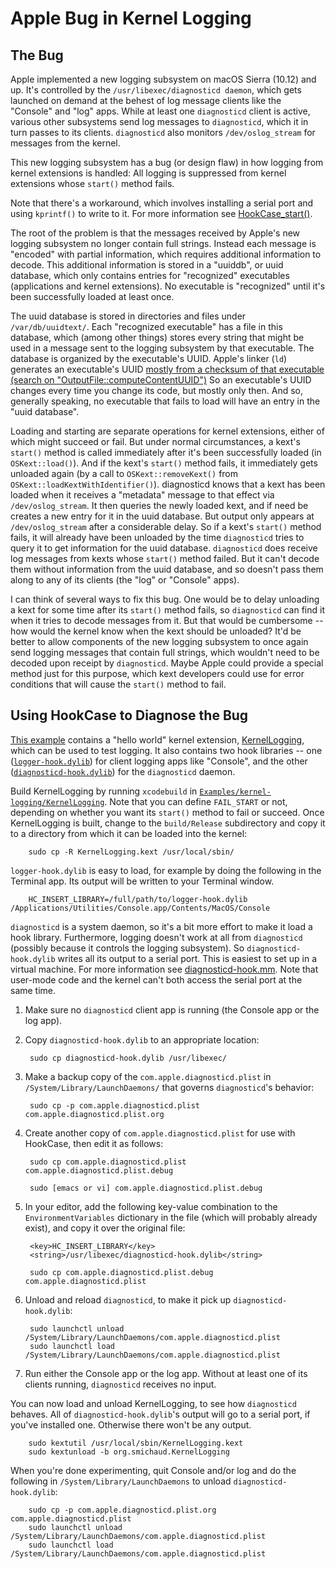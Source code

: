 # Apple Bug in Kernel Logging

## The Bug

Apple implemented a new logging subsystem on macOS Sierra (10.12) and
up.  It's controlled by the `/usr/libexec/diagnosticd daemon`, which
gets launched on demand at the behest of log message clients like the
"Console" and "log" apps.  While at least one `diagnosticd` client is
active, various other subsystems send log messages to `diagnosticd`,
which it in turn passes to its clients.  `diagnosticd` also monitors
`/dev/oslog_stream` for messages from the kernel.

This new logging subsystem has a bug (or design flaw) in how logging
from kernel extensions is handled:  All logging is suppressed from
kernel extensions whose `start()` method fails.

Note that there's a workaround, which involves installing a serial
port and using `kprintf()` to write to it.  For more information see
[HookCase_start()](HookCase/HookCase/HookCase.cpp#L11228).

The root of the problem is that the messages received by Apple's new
logging subsystem no longer contain full strings.  Instead each
message is "encoded" with partial information, which requires
additional information to decode.  This additional information is
stored in a "uuiddb", or uuid database, which only contains entries
for "recognized" executables (applications and kernel extensions).  No
executable is "recognized" until it's been successfully loaded at
least once.

The uuid database is stored in directories and files under
`/var/db/uuidtext/`.  Each "recognized executable" has a file in this
database, which (among other things) stores every string that might be
used in a message sent to the logging subsystem by that executable.
The database is organized by the executable's UUID.  Apple's linker
(`ld`) generates an executable's UUID
[mostly from a checksum of that executable (search on "OutputFile::computeContentUUID")](https://opensource.apple.com/source/ld64/ld64-274.2/src/ld/OutputFile.cpp.auto.html)
So an executable's UUID changes every time you change its code, but
mostly only then.  And so, generally speaking, no executable that
fails to load will have an entry in the "uuid database".

Loading and starting are separate operations for kernel extensions,
either of which might succeed or fail.  But under normal
circumstances, a kext's `start()` method is called immediately after
it's been successfully loaded (in `OSKext::load()`).  And if the
kext's `start()` method fails, it immediately gets unloaded again (by
a call to `OSKext::removeKext()` from
`OSKext::loadKextWithIdentifier()`).  diagnosticd knows that a kext
has been loaded when it receives a "metadata" message to that effect
via `/dev/oslog_stream`.  It then queries the newly loaded kext, and
if need be creates a new entry for it in the uuid database.  But
output only appears at `/dev/oslog_stream` after a considerable delay.
So if a kext's `start()` method fails, it will already have been
unloaded by the time `diagnosticd` tries to query it to get
information for the uuid database.  `diagnosticd` does receive log
messages from kexts whose `start()` method failed.  But it can't
decode them without information from the uuid database, and so doesn't
pass them along to any of its clients (the "log" or "Console" apps).

I can think of several ways to fix this bug.  One would be to delay
unloading a kext for some time after its `start()` method fails, so
`diagnosticd` can find it when it tries to decode messages from it.
But that would be cumbersome -- how would the kernel know when the
kext should be unloaded?  It'd be better to allow components of the
new logging subsystem to once again send logging messages that contain
full strings, which wouldn't need to be decoded upon receipt by
`diagnosticd`.  Maybe Apple could provide a special method just for
this purpose, which kext developers could use for error conditions
that will cause the `start()` method to fail.

## Using HookCase to Diagnose the Bug

[This example](Examples/kernel-logging/) contains a "hello world"
kernel extension, [KernelLogging](Examples/kernel-logging/KernelLogging/),
which can be used to test logging.  It also contains two hook
libraries -- one
([`logger-hook.dylib`](Examples/kernel-logging/logger-hook.mm))
for client logging apps like "Console", and the other
([`diagnosticd-hook.dylib`](Examples/kernel-logging/diagnosticd-hook.mm))
for the `diagnosticd` daemon.

Build KernelLogging by running `xcodebuild` in
[`Examples/kernel-logging/KernelLogging`](Examples/kernel-logging/KernelLogging/).
Note that you can define `FAIL_START` or not, depending on whether you
want its `start()` method to fail or succeed.  Once KernelLogging is
built, change to the `build/Release` subdirectory and copy it to a
directory from which it can be loaded into the kernel:

        sudo cp -R KernelLogging.kext /usr/local/sbin/

`logger-hook.dylib` is easy to load, for example by doing the
following in the Terminal app.  Its output will be written to your
Terminal window.

        HC_INSERT_LIBRARY=/full/path/to/logger-hook.dylib /Applications/Utilities/Console.app/Contents/MacOS/Console

`diagnosticd` is a system daemon, so it's a bit more effort to make it
load a hook library.  Furthermore, logging doesn't work at all from
`diagnosticd` (possibly because it controls the logging subsystem).
So `diagnosticd-hook.dylib` writes all its output to a serial port.
This is easiest to set up in a virtual machine.  For more information
see [diagnosticd-hook.mm](Examples/kernel-logging/diagnosticd-hook.mm#L231).
Note that user-mode code and the kernel can't both access the serial
port at the same time.

1. Make sure no `diagnosticd` client app is running (the Console app
   or the log app).

2. Copy `diagnosticd-hook.dylib` to an appropriate location:

        sudo cp diagnosticd-hook.dylib /usr/libexec/

3. Make a backup copy of the `com.apple.diagnosticd.plist` in
   `/System/Library/LaunchDaemons/` that governs `diagnosticd`'s
   behavior:

        sudo cp -p com.apple.diagnosticd.plist com.apple.diagnosticd.plist.org

4. Create another copy of `com.apple.diagnosticd.plist` for use with
   HookCase, then edit it as follows:

        sudo cp com.apple.diagnosticd.plist com.apple.diagnosticd.plist.debug

        sudo [emacs or vi] com.apple.diagnosticd.plist.debug

5. In your editor, add the following key-value combination to the
   `EnvironmentVariables` dictionary in the file (which will probably
   already exist), and copy it over the original file:

        <key>HC_INSERT_LIBRARY</key>
        <string>/usr/libexec/diagnosticd-hook.dylib</string>

        sudo cp com.apple.diagnosticd.plist.debug com.apple.diagnosticd.plist

6. Unload and reload `diagnosticd`, to make it pick up
   `diagnosticd-hook.dylib`:

        sudo launchctl unload /System/Library/LaunchDaemons/com.apple.diagnosticd.plist
        sudo launchctl load /System/Library/LaunchDaemons/com.apple.diagnosticd.plist

7. Run either the Console app or the log app.  Without at least one of
   its clients running, `diagnosticd` receives no input.

You can now load and unload KernelLogging, to see how `diagnosticd`
behaves.  All of `diagnosticd-hook.dylib`'s output will go to a serial
port, if you've installed one.  Otherwise there won't be any output.

        sudo kextutil /usr/local/sbin/KernelLogging.kext
        sudo kextunload -b org.smichaud.KernelLogging

When you're done experimenting, quit Console and/or log and do the
following in `/System/Library/LaunchDaemons` to unload
`diagnosticd-hook.dylib`:

        sudo cp -p com.apple.diagnosticd.plist.org com.apple.diagnosticd.plist
        sudo launchctl unload /System/Library/LaunchDaemons/com.apple.diagnosticd.plist
        sudo launchctl load /System/Library/LaunchDaemons/com.apple.diagnosticd.plist

